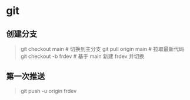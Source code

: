 # git

## 创建分支

>git checkout main         # 切换到主分支
>git pull origin main      # 拉取最新代码
>git checkout -b frdev     # 基于 main 新建 frdev 并切换

## 第一次推送

>git push -u origin frdev
